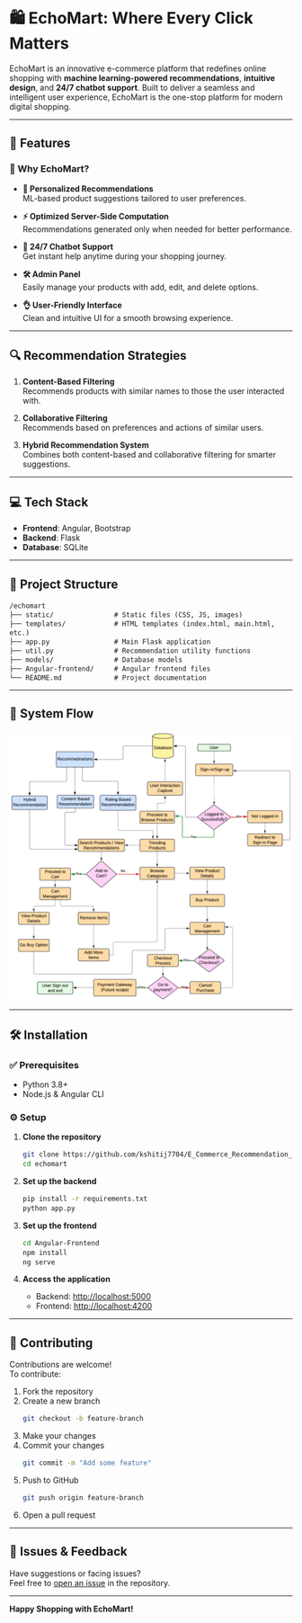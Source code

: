 # 🛍️ EchoMart: Where Every Click Matters

EchoMart is an innovative e-commerce platform that redefines online shopping with **machine learning-powered recommendations**, **intuitive design**, and **24/7 chatbot support**. Built to deliver a seamless and intelligent user experience, EchoMart is the one-stop platform for modern digital shopping.

---

## 🚀 Features

### 🛒 Why EchoMart?
- **🎯 Personalized Recommendations**  
  ML-based product suggestions tailored to user preferences.

- **⚡ Optimized Server-Side Computation**  
  Recommendations generated only when needed for better performance.

- **💬 24/7 Chatbot Support**  
  Get instant help anytime during your shopping journey.

- **🛠️ Admin Panel**  
  Easily manage your products with add, edit, and delete options.

- **👌 User-Friendly Interface**  
  Clean and intuitive UI for a smooth browsing experience.

---

## 🔍 Recommendation Strategies

1. **Content-Based Filtering**  
   Recommends products with similar names to those the user interacted with.

2. **Collaborative Filtering**  
   Recommends based on preferences and actions of similar users.

3. **Hybrid Recommendation System**  
   Combines both content-based and collaborative filtering for smarter suggestions.

---

## 💻 Tech Stack

- **Frontend**: Angular, Bootstrap  
- **Backend**: Flask  
- **Database**: SQLite

---

## 📂 Project Structure

```
/echomart
├── static/               # Static files (CSS, JS, images)
├── templates/            # HTML templates (index.html, main.html, etc.)
├── app.py                # Main Flask application
├── util.py               # Recommendation utility functions
├── models/               # Database models
├── Angular-frontend/     # Angular frontend files
└── README.md             # Project documentation
```

---

## 🧭 System Flow

![System Flow](EchoMart_Flow_Diagram.png)

---

## 🛠️ Installation

### ✅ Prerequisites

- Python 3.8+
- Node.js & Angular CLI

### ⚙️ Setup

1. **Clone the repository**  
   ```bash
   git clone https://github.com/kshitij7704/E_Commerce_Recommendation_System
   cd echomart
   ```

2. **Set up the backend**
   ```bash
   pip install -r requirements.txt
   python app.py
   ```

3. **Set up the frontend**
   ```bash
   cd Angular-Frontend
   npm install
   ng serve
   ```

4. **Access the application**
   - Backend: [http://localhost:5000](http://localhost:5000)  
   - Frontend: [http://localhost:4200](http://localhost:4200)

---

## 🤝 Contributing

Contributions are welcome!  
To contribute:

1. Fork the repository  
2. Create a new branch  
   ```bash
   git checkout -b feature-branch
   ```
3. Make your changes  
4. Commit your changes  
   ```bash
   git commit -m "Add some feature"
   ```
5. Push to GitHub  
   ```bash
   git push origin feature-branch
   ```
6. Open a pull request

---

## 📩 Issues & Feedback

Have suggestions or facing issues?  
Feel free to [open an issue](https://github.com/kshitij7704/E_Commerce_Recommendation_System/issues) in the repository.

---

**Happy Shopping with EchoMart!**
